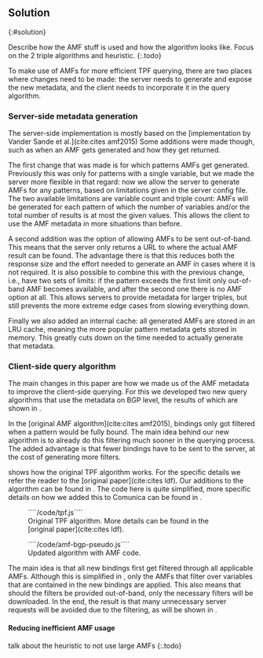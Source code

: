 ## Solution
{:#solution}

Describe how the AMF stuff is used and how the algorithm looks like.
Focus on the 2 triple algorithms and heuristic.
{:.todo}

To make use of AMFs for more efficient TPF querying,
there are two places where changes need to be made:
the server needs to generate and expose the new metadata,
and the client needs to incorporate it in the query algorithm.

### Server-side metadata generation
The server-side implementation is mostly based on the [implementation by Vander Sande et al.](cite:cites amf2015)
Some additions were made though, such as when an AMF gets generated and how they get returned.

The first change that was made is for which patterns AMFs get generated.
Previously this was only for patterns with a single variable,
but we made the server more flexible in that regard:
now we allow the server to generate AMFs for any patterns,
based on limitations given in the server config file.
The two available limitations are variable count and triple count:
AMFs will be generated for each pattern of which the number of variables
and/or the total number of results is at most the given values.
This allows the client to use the AMF metadata in more situations than before.

A second addition was the option of allowing AMFs to be sent out-of-band.
This means that the server only returns a URL to where the actual AMF result can be found.
The advantage there is that this reduces both the response size and the effort needed to generate an AMF
in cases where it is not required.
It is also possible to combine this with the previous change,
i.e., have two sets of limits: if the pattern exceeds the first limit only out-of-band AMF becomes available,
and after the second one there is no AMF option at all.
This allows servers to provide metadata for larger triples,
but still prevents the more extreme edge cases from slowing everything down.

Finally we also added an internal cache:
all generated AMFs are stored in an LRU cache,
meaning the more popular pattern metadata gets stored in memory.
This greatly cuts down on the time needed to actually generate that metadata.

### Client-side query algorithm
The main changes in this paper are how we made us of the AMF metadata to improve the client-side querying.
For this we developed two new query algorithms that use the metadata on BGP level,
the results of which are shown in [](#evaluation).

In the [original AMF algorithm](cite:cites amf2015),
bindings only got filtered when a pattern would be fully bound.
The main idea behind our new algorithm is to already do this filtering much sooner in the querying process.
The added advantage is that fewer bindings have to be sent to the server,
at the cost of generating more filters.

[](#tpf) shows how the original TPF algorithm works.
For the specific details we refer the reader to the [original paper](cite:cites ldf).
Our additions to the algorithm can be found in [](#amf-bgp-pseudo).
The code here is quite simplified,
more specific details on how we added this to Comunica can be found in [](#solution).

<figure id="tpf" class="listing">
````/code/tpf.js````
<figcaption markdown="block">
Original TPF algorithm. More details can be found in the [original paper](cite:cites ldf).
</figcaption>
</figure>

<figure id="amf-bgp-pseudo" class="listing">
````/code/amf-bgp-pseudo.js````
<figcaption markdown="block">
Updated algorithm with AMF code.
</figcaption>
</figure>

The main idea is that all new bindings first get filtered through all applicable AMFs.
Although this is simplified in [](#amf-bgp-pseudo),
only the AMFs that filter over variables that are contained in the new bindings are applied.
This also means that should the filters be provided out-of-band,
only the necessary filters will be downloaded.
In the end, the result is that many unnecessary server requests will be avoided due to the filtering,
as will be shown in [](#evaluation).

#### Reducing inefficient AMF usage

talk about the heuristic to not use large AMFs
{:.todo}


